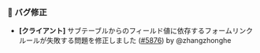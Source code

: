 ### 🐛 バグ修正

* **[クライアント]** サブテーブルからのフィールド値に依存するフォームリンクルールが失敗する問題を修正しました ([#5876](https://github.com/nocobase/nocobase/pull/5876)) by @zhangzhonghe
